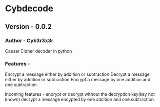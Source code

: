 # Cybdecode
## Version - 0.0.2
### Author - Cyb3r3x3r
Caesar Cipher decoder in python
### Features - 
Encrypt a message either by addition or subtraction
Decrypt a message either by addition or subtraction
Encrypt a message by one addition and one subtraction

incoming features - 
encrypt or decrypt without the decryption key(key not known)
decrypt a message encypted by one addition and one subtraction

